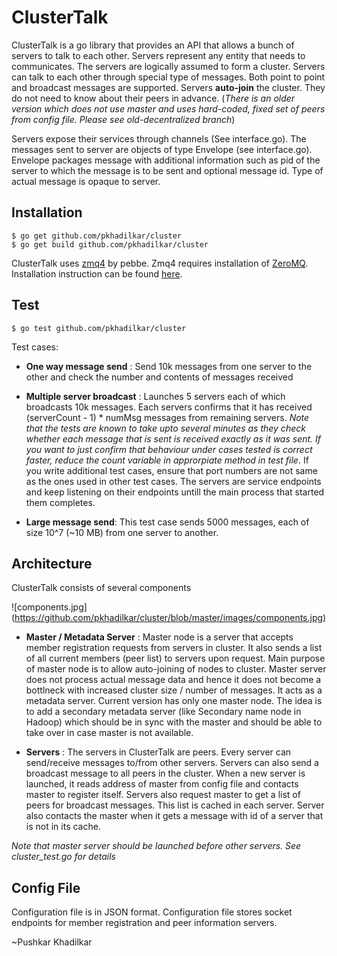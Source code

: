 ClusterTalk
=========

ClusterTalk is a go library that provides an API that allows a bunch of servers to talk to each other. Servers represent any entity that needs to communicates. The servers are logically assumed to form a cluster. Servers can talk to each other through special type of messages. Both point to point and broadcast messages are supported. Servers **auto-join** the cluster. They do not need to know about their peers in advance.
(*There is an older version which does not use master and uses hard-coded, fixed set of peers from config file. Please see old-decentralized branch*)

Servers expose their services through channels (See interface.go). The messages sent to server are objects of type Envelope (see interface.go). Envelope packages message with additional information such as pid of the server to which the message is to be sent and optional message id. Type of actual message is opaque to server.

Installation
--------------
```
$ go get github.com/pkhadilkar/cluster
$ go get build github.com/pkhadilkar/cluster
```
ClusterTalk uses [zmq4](https://github.com/pebbe/zmq4) by pebbe. Zmq4 requires installation of [ZeroMQ](http://zeromq.org/). Installation instruction can be found [here](http://zeromq.org/intro:get-the-software). 

Test
--------------
```
$ go test github.com/pkhadilkar/cluster
```

Test cases:

+ **One way message send** :
 Send 10k messages from one server to the other and check the number and contents of messages received

+ **Multiple server broadcast** : 
Launches 5 servers each of which broadcasts 10k messages. Each servers confirms that it has received (serverCount - 1) * numMsg messages from remaining servers.
*Note that the tests are known to take upto several minutes as they check whether each message that is sent is received exactly as it was sent. If you want to just confirm that behaviour under cases tested is correct faster, reduce the count variable in approrpiate method in test file*. 
If you write additional test cases, ensure that port numbers are not same as the ones used in other test cases. The servers are service endpoints and keep listening on their endpoints untill the main process that started them completes.

+ **Large message send**:
This test case sends 5000 messages, each of size 10^7 (~10 MB) from one server to another.

Architecture
---------------
ClusterTalk consists of several components

![components.jpg] (https://github.com/pkhadilkar/cluster/blob/master/images/components.jpg)

+ **Master / Metadata Server** :
 Master node is a server that accepts member registration requests from servers in cluster. It also sends a list of all current members (peer list) to servers upon request. Main purpose of master node is to allow auto-joining of nodes to cluster. Master server does not process actual message data and hence it does not become a bottlneck with increased cluster size / number of messages. It acts as a metadata server. Current version has only one master node. The idea is to add a secondary metadata server (like Secondary name node in Hadoop) which should be in sync with the master and should be able to take over in case master is not available.

+ **Servers** :
 The servers in ClusterTalk are peers. Every server can send/receive messages to/from other servers. Servers can also send a broadcast message to all peers in the cluster. When a new server is launched, it reads address of master from config file and contacts master to register itself. Servers also request master to get a list of peers for broadcast messages. This list is cached in each server. Server also contacts the master when it gets a message with id of a server that is not in its cache. 

*Note that master server should be launched before other servers. See cluster_test.go for details*

Config File
---------------
Configuration file is in JSON format. Configuration file stores socket endpoints for member registration and peer information servers.

~Pushkar Khadilkar